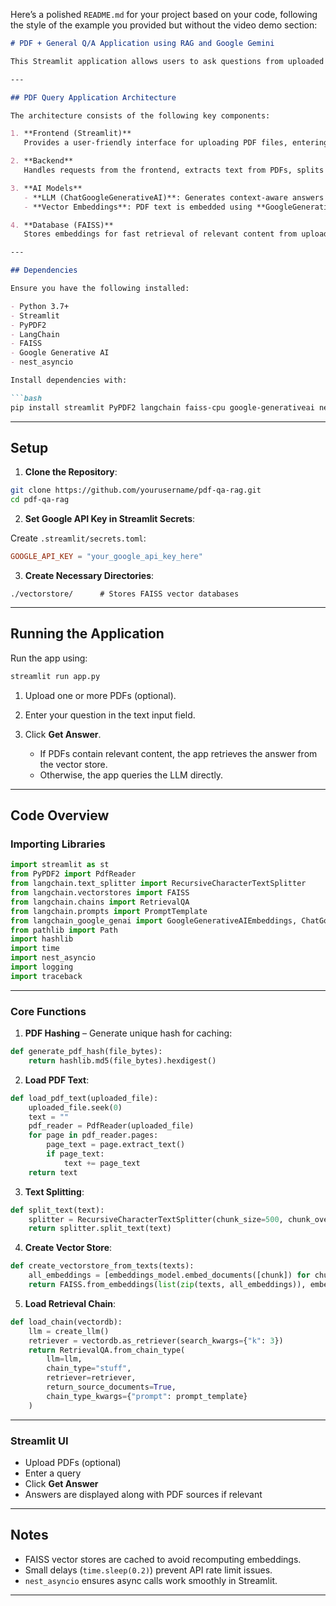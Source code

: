 Here’s a polished `README.md` for your project based on your code, following the style of the example you provided but without the video demo section:

````markdown
# PDF + General Q/A Application using RAG and Google Gemini

This Streamlit application allows users to ask questions from uploaded PDFs using **Retrieval-Augmented Generation (RAG)**. If no PDFs are uploaded or no relevant content is found, the app falls back to answering questions using **Google Gemini LLM**.

---

## PDF Query Application Architecture

The architecture consists of the following key components:

1. **Frontend (Streamlit)**  
   Provides a user-friendly interface for uploading PDF files, entering queries, and viewing answers.

2. **Backend**  
   Handles requests from the frontend, extracts text from PDFs, splits it into chunks, creates embeddings, stores them in a vector database, and generates answers using LLMs.

3. **AI Models**  
   - **LLM (ChatGoogleGenerativeAI)**: Generates context-aware answers from retrieved PDF content or directly from user queries.  
   - **Vector Embeddings**: PDF text is embedded using **GoogleGenerativeAIEmbeddings**. FAISS is used to store and efficiently retrieve these embeddings.

4. **Database (FAISS)**  
   Stores embeddings for fast retrieval of relevant content from uploaded PDFs. Vector stores are cached locally for efficiency.

---

## Dependencies

Ensure you have the following installed:

- Python 3.7+
- Streamlit
- PyPDF2
- LangChain
- FAISS
- Google Generative AI
- nest_asyncio

Install dependencies with:

```bash
pip install streamlit PyPDF2 langchain faiss-cpu google-generativeai nest_asyncio
````

---

## Setup

1. **Clone the Repository**:

```bash
git clone https://github.com/yourusername/pdf-qa-rag.git
cd pdf-qa-rag
```

2. **Set Google API Key in Streamlit Secrets**:

Create `.streamlit/secrets.toml`:

```toml
GOOGLE_API_KEY = "your_google_api_key_here"
```

3. **Create Necessary Directories**:

```text
./vectorstore/      # Stores FAISS vector databases
```

---

## Running the Application

Run the app using:

```bash
streamlit run app.py
```

1. Upload one or more PDFs (optional).
2. Enter your question in the text input field.
3. Click **Get Answer**.

   * If PDFs contain relevant content, the app retrieves the answer from the vector store.
   * Otherwise, the app queries the LLM directly.

---

## Code Overview

### Importing Libraries

```python
import streamlit as st
from PyPDF2 import PdfReader
from langchain.text_splitter import RecursiveCharacterTextSplitter
from langchain.vectorstores import FAISS
from langchain.chains import RetrievalQA
from langchain.prompts import PromptTemplate
from langchain_google_genai import GoogleGenerativeAIEmbeddings, ChatGoogleGenerativeAI
from pathlib import Path
import hashlib
import time
import nest_asyncio
import logging
import traceback
```

---

### Core Functions

1. **PDF Hashing** – Generate unique hash for caching:

```python
def generate_pdf_hash(file_bytes):
    return hashlib.md5(file_bytes).hexdigest()
```

2. **Load PDF Text**:

```python
def load_pdf_text(uploaded_file):
    uploaded_file.seek(0)
    text = ""
    pdf_reader = PdfReader(uploaded_file)
    for page in pdf_reader.pages:
        page_text = page.extract_text()
        if page_text:
            text += page_text
    return text
```

3. **Text Splitting**:

```python
def split_text(text):
    splitter = RecursiveCharacterTextSplitter(chunk_size=500, chunk_overlap=50)
    return splitter.split_text(text)
```

4. **Create Vector Store**:

```python
def create_vectorstore_from_texts(texts):
    all_embeddings = [embeddings_model.embed_documents([chunk]) for chunk in texts]
    return FAISS.from_embeddings(list(zip(texts, all_embeddings)), embedding=embeddings_model)
```

5. **Load Retrieval Chain**:

```python
def load_chain(vectordb):
    llm = create_llm()
    retriever = vectordb.as_retriever(search_kwargs={"k": 3})
    return RetrievalQA.from_chain_type(
        llm=llm,
        chain_type="stuff",
        retriever=retriever,
        return_source_documents=True,
        chain_type_kwargs={"prompt": prompt_template}
    )
```

---

### Streamlit UI

* Upload PDFs (optional)
* Enter a query
* Click **Get Answer**
* Answers are displayed along with PDF sources if relevant

---

## Notes

* FAISS vector stores are cached to avoid recomputing embeddings.
* Small delays (`time.sleep(0.2)`) prevent API rate limit issues.
* `nest_asyncio` ensures async calls work smoothly in Streamlit.

---



